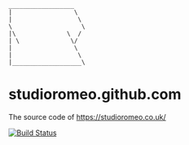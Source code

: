 ```
__________________
|                 \
|                  \
\                   \
|\              \  /
| \              \/
|                 \
|                  \
|___________________\
```

# studioromeo.github.com
The source code of https://studioromeo.co.uk/

[![Build Status](https://travis-ci.org/studioromeo/studioromeo.github.com.svg)](https://travis-ci.org/studioromeo/studioromeo.github.com)
